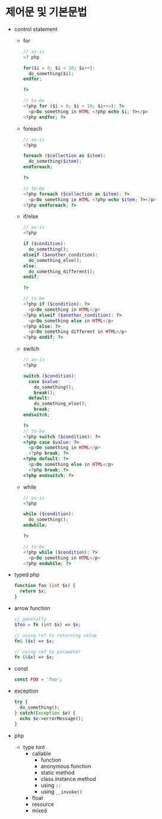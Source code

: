 # 제어문 및 기본문법

- control statement
  - for

    ```php
    // as-is
    <? php
    
    for($i = 0; $i < 10; $i++):
      do_something($i);
    endfor;

    ?>

    // to-be
    <?php for ($i = 0; $i < 10; $i++>): ?>
      <p>Do something in HTML <?php echo $i; ?></p>
    <?php endfor; ?>
    ```

  - foreach

    ```php
    // as-is
    <?php

    foreach ($collection as $item):
      do_something($item);
    endforeach;

    ?>

    // to-be
    <?php foreach ($collection as $item): ?>
      <p>Do something in HTML <?php echo $item; ?></p>
    <?php endforeach; ?>
    ```

  - if/else

    ```php
    // as-is
    <?php
    
    if ($condition):
      do_something();
    elseif ($another_condition):
      do_something_else();
    else:
      do_something_different();
    endif;

    ?>

    // to-be
    <?php if ($condition): ?>
      <p>Do something in HTML</p>
    <?php elseif ($another_condition): ?>
      <p>Do something else in HTML</p>
    <?php else: ?>
      <p>Do something different in HTML</p>
    <?php endif; ?>
    ```

  - switch

    ```php
    // as-is
    <?php

    switch ($condition):
      case $value:
        do_something();
        break();
      default:
        do_something_else();
        break;
    endswitch;

    ?>
    // to-be
    <?php switch ($condition): ?>
    <?php case $value: ?>
      <p>Do something in HTML</p>
      <?php break; ?>
    <?php default: ?>
      <p>Do something else in HTML</p>
      <?php break; ?>
    <?php endswitch; ?>
    ```

  - while

    ```php
    // as-is
    <?php 
    
    while ($condition):
      do_something();
    endwhile;
    
    ?>
    
    // to-be
    <?php while ($condition): ?>
      <p>Do something in HTML</p>
    <?php endwhile; ?>
    ```

- typed php

  ```php
  function foo (int $x) {
    return $x;
  }
  ```

- arrow function

  ```php
  // generally
  $foo = fn (int $x) => $x;

  // using ref to returning value
  fn& ($x) => $x;

  // using ref to parameter
  fn (&$x) => $x;
  ```

- const

  ```php
  const FOO = 'foo';
  ```

- exception

  ```php
  try {
    do_something();
  } catch(Exception $e) {
    echo $e->errorMessage();
  }
  ```

- php
  - type hint
    - callable
      - function
      - anonymous function
      - static method
      - class instance method
      - using `::`
      - using `__invoke()`
    - float
    - resource
    - mixed
